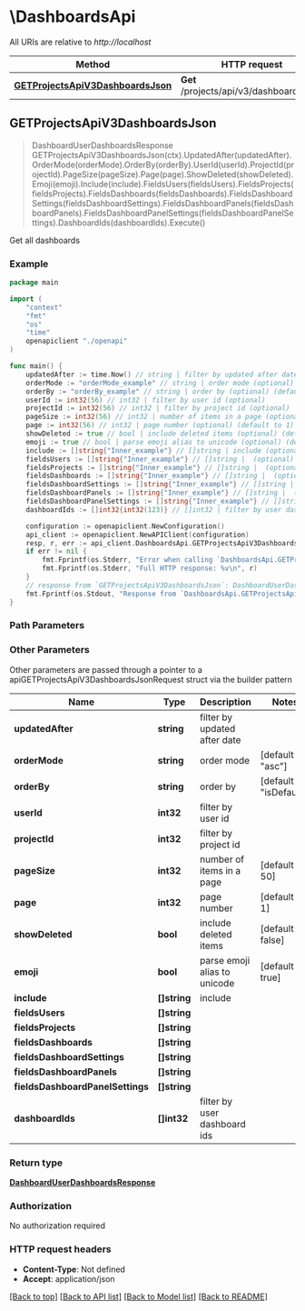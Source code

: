 # \DashboardsApi

All URIs are relative to *http://localhost*

Method | HTTP request | Description
------------- | ------------- | -------------
[**GETProjectsApiV3DashboardsJson**](DashboardsApi.md#GETProjectsApiV3DashboardsJson) | **Get** /projects/api/v3/dashboards.json | Get all dashboards



## GETProjectsApiV3DashboardsJson

> DashboardUserDashboardsResponse GETProjectsApiV3DashboardsJson(ctx).UpdatedAfter(updatedAfter).OrderMode(orderMode).OrderBy(orderBy).UserId(userId).ProjectId(projectId).PageSize(pageSize).Page(page).ShowDeleted(showDeleted).Emoji(emoji).Include(include).FieldsUsers(fieldsUsers).FieldsProjects(fieldsProjects).FieldsDashboards(fieldsDashboards).FieldsDashboardSettings(fieldsDashboardSettings).FieldsDashboardPanels(fieldsDashboardPanels).FieldsDashboardPanelSettings(fieldsDashboardPanelSettings).DashboardIds(dashboardIds).Execute()

Get all dashboards



### Example

```go
package main

import (
    "context"
    "fmt"
    "os"
    "time"
    openapiclient "./openapi"
)

func main() {
    updatedAfter := time.Now() // string | filter by updated after date (optional)
    orderMode := "orderMode_example" // string | order mode (optional) (default to "asc")
    orderBy := "orderBy_example" // string | order by (optional) (default to "isDefault")
    userId := int32(56) // int32 | filter by user id (optional)
    projectId := int32(56) // int32 | filter by project id (optional)
    pageSize := int32(56) // int32 | number of items in a page (optional) (default to 50)
    page := int32(56) // int32 | page number (optional) (default to 1)
    showDeleted := true // bool | include deleted items (optional) (default to false)
    emoji := true // bool | parse emoji alias to unicode (optional) (default to true)
    include := []string{"Inner_example"} // []string | include (optional)
    fieldsUsers := []string{"Inner_example"} // []string |  (optional)
    fieldsProjects := []string{"Inner_example"} // []string |  (optional)
    fieldsDashboards := []string{"Inner_example"} // []string |  (optional)
    fieldsDashboardSettings := []string{"Inner_example"} // []string |  (optional)
    fieldsDashboardPanels := []string{"Inner_example"} // []string |  (optional)
    fieldsDashboardPanelSettings := []string{"Inner_example"} // []string |  (optional)
    dashboardIds := []int32{int32(123)} // []int32 | filter by user dashboard ids (optional)

    configuration := openapiclient.NewConfiguration()
    api_client := openapiclient.NewAPIClient(configuration)
    resp, r, err := api_client.DashboardsApi.GETProjectsApiV3DashboardsJson(context.Background()).UpdatedAfter(updatedAfter).OrderMode(orderMode).OrderBy(orderBy).UserId(userId).ProjectId(projectId).PageSize(pageSize).Page(page).ShowDeleted(showDeleted).Emoji(emoji).Include(include).FieldsUsers(fieldsUsers).FieldsProjects(fieldsProjects).FieldsDashboards(fieldsDashboards).FieldsDashboardSettings(fieldsDashboardSettings).FieldsDashboardPanels(fieldsDashboardPanels).FieldsDashboardPanelSettings(fieldsDashboardPanelSettings).DashboardIds(dashboardIds).Execute()
    if err != nil {
        fmt.Fprintf(os.Stderr, "Error when calling `DashboardsApi.GETProjectsApiV3DashboardsJson``: %v\n", err)
        fmt.Fprintf(os.Stderr, "Full HTTP response: %v\n", r)
    }
    // response from `GETProjectsApiV3DashboardsJson`: DashboardUserDashboardsResponse
    fmt.Fprintf(os.Stdout, "Response from `DashboardsApi.GETProjectsApiV3DashboardsJson`: %v\n", resp)
}
```

### Path Parameters



### Other Parameters

Other parameters are passed through a pointer to a apiGETProjectsApiV3DashboardsJsonRequest struct via the builder pattern


Name | Type | Description  | Notes
------------- | ------------- | ------------- | -------------
 **updatedAfter** | **string** | filter by updated after date | 
 **orderMode** | **string** | order mode | [default to &quot;asc&quot;]
 **orderBy** | **string** | order by | [default to &quot;isDefault&quot;]
 **userId** | **int32** | filter by user id | 
 **projectId** | **int32** | filter by project id | 
 **pageSize** | **int32** | number of items in a page | [default to 50]
 **page** | **int32** | page number | [default to 1]
 **showDeleted** | **bool** | include deleted items | [default to false]
 **emoji** | **bool** | parse emoji alias to unicode | [default to true]
 **include** | **[]string** | include | 
 **fieldsUsers** | **[]string** |  | 
 **fieldsProjects** | **[]string** |  | 
 **fieldsDashboards** | **[]string** |  | 
 **fieldsDashboardSettings** | **[]string** |  | 
 **fieldsDashboardPanels** | **[]string** |  | 
 **fieldsDashboardPanelSettings** | **[]string** |  | 
 **dashboardIds** | **[]int32** | filter by user dashboard ids | 

### Return type

[**DashboardUserDashboardsResponse**](dashboard.UserDashboardsResponse.md)

### Authorization

No authorization required

### HTTP request headers

- **Content-Type**: Not defined
- **Accept**: application/json

[[Back to top]](#) [[Back to API list]](../README.md#documentation-for-api-endpoints)
[[Back to Model list]](../README.md#documentation-for-models)
[[Back to README]](../README.md)

